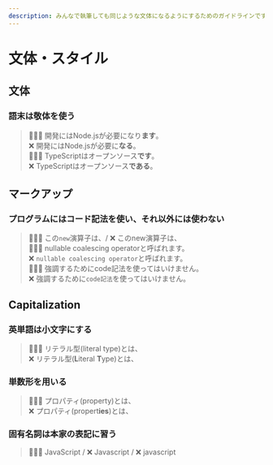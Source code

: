 ```yaml
---
description: みんなで執筆しても同じような文体になるようにするためのガイドラインです。
---
```


# 文体・スタイル

## 文体

### 語末は敬体を使う

> 🙆🏻‍♂️ 開発にはNode.jsが必要になり**ます**。  
> ❌ 開発にはNode.jsが必要に**なる**。  
> 🙆🏻‍♂️ TypeScriptはオープンソース**です**。  
> ❌ TypeScriptはオープンソース**である**。

## マークアップ

### プログラムにはコード記法を使い、それ以外には使わない

> 🙆🏻‍♂️ この`new`演算子は、/ ❌ このnew演算子は、  
> 🙆🏻‍♂️ nullable coalescing operatorと呼ばれます。  
> ❌ `nullable coalescing operator`と呼ばれます。  
> 🙆🏻‍♂️ 強調するためにcode記法を使ってはいけません。  
> ❌ 強調するために`code記法`を使ってはいけません。

## Capitalization <a id="firstHeading"></a>

### 英単語は小文字にする

> 🙆🏻‍♂️ リテラル型\(literal type\)とは、  
> ❌ リテラル型\(**L**iteral **T**ype\)とは、

### 単数形を用いる

> 🙆🏻‍♂️ プロパティ\(property\)とは、  
> ❌ プロパティ\(propert**ies**\)とは、

### 固有名詞は本家の表記に習う

> 🙆🏻‍♂️ JavaScript / ❌ Javascript / ❌ javascript

